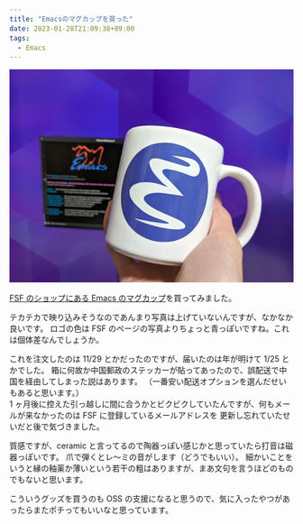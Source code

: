 ```yaml
---
title: "Emacsのマグカップを買った"
date: 2023-01-28T21:09:38+09:00
tags:
  - Emacs
---
```


![](emacsmug.jpg)

[FSF のショップにある Emacs のマグカップ](https://shop.fsf.org/gear/emacs-auto-fill-mode-mug)を買ってみました。

テカテカで映り込みそうなのであんまり写真は上げていないんですが、なかなか良いです。
ロゴの色は FSF のページの写真よりちょっと青っぽいですね。これは個体差なんでしょうか。

これを注文したのは 11/29 とかだったのですが、届いたのは年が明けて 1/25 とかでした。
箱に何故か中国郵政のステッカーが貼ってあったので、誤配送で中国を経由してしまった説はあります。
（一番安い配送オプションを選んだせいもあると思います。）  
1 ヶ月後に控えた引っ越しに間に合うかとビクビクしていたんですが、何もメールが来なかったのは FSF に登録しているメールアドレスを
更新し忘れていたせいだと後で気づきました。

質感ですが、ceramic と言ってるので陶器っぽい感じかと思っていたら打音は磁器っぽいです。
爪で弾くとレ〜ミの音がします（どうでもいい）。
細かいことをいうと縁の釉薬か薄いという若干の粗はありますが、まあ文句を言うほどのものでもないと思います。

こういうグッズを買うのも OSS の支援になると思うので、気に入ったやつがあったらまたポチってもいいなと思っています。
